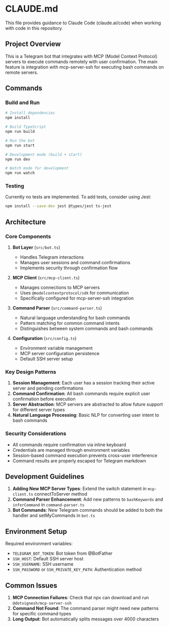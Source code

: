 # CLAUDE.md

This file provides guidance to Claude Code (claude.ai/code) when working with code in this repository.

## Project Overview

This is a Telegram bot that integrates with MCP (Model Context Protocol) servers to execute commands remotely with user confirmation. The main feature is integration with mcp-server-ssh for executing bash commands on remote servers.

## Commands

### Build and Run
```bash
# Install dependencies
npm install

# Build TypeScript
npm run build

# Run the bot
npm run start

# Development mode (build + start)
npm run dev

# Watch mode for development
npm run watch
```

### Testing
Currently no tests are implemented. To add tests, consider using Jest:
```bash
npm install --save-dev jest @types/jest ts-jest
```

## Architecture

### Core Components

1. **Bot Layer** (`src/bot.ts`)
   - Handles Telegram interactions
   - Manages user sessions and command confirmations
   - Implements security through confirmation flow

2. **MCP Client** (`src/mcp-client.ts`)
   - Manages connections to MCP servers
   - Uses `@modelcontextprotocol/sdk` for communication
   - Specifically configured for mcp-server-ssh integration

3. **Command Parser** (`src/command-parser.ts`)
   - Natural language understanding for bash commands
   - Pattern matching for common command intents
   - Distinguishes between system commands and bash commands

4. **Configuration** (`src/config.ts`)
   - Environment variable management
   - MCP server configuration persistence
   - Default SSH server setup

### Key Design Patterns

1. **Session Management**: Each user has a session tracking their active server and pending confirmations
2. **Command Confirmation**: All bash commands require explicit user confirmation before execution
3. **Server Abstraction**: MCP servers are abstracted to allow future support for different server types
4. **Natural Language Processing**: Basic NLP for converting user intent to bash commands

### Security Considerations

- All commands require confirmation via inline keyboard
- Credentials are managed through environment variables
- Session-based command execution prevents cross-user interference
- Command results are properly escaped for Telegram markdown

## Development Guidelines

1. **Adding New MCP Server Types**: Extend the switch statement in `mcp-client.ts` connectToServer method
2. **Command Parser Enhancement**: Add new patterns to `bashKeywords` and `inferCommand` in `command-parser.ts`
3. **Bot Commands**: New Telegram commands should be added to both the handler and setMyCommands in `bot.ts`

## Environment Setup

Required environment variables:
- `TELEGRAM_BOT_TOKEN`: Bot token from @BotFather
- `SSH_HOST`: Default SSH server host
- `SSH_USERNAME`: SSH username
- `SSH_PASSWORD` or `SSH_PRIVATE_KEY_PATH`: Authentication method

## Common Issues

1. **MCP Connection Failures**: Check that npx can download and run `@dotvignesh/mcp-server-ssh`
2. **Command Not Found**: The command parser might need new patterns for specific command types
3. **Long Output**: Bot automatically splits messages over 4000 characters